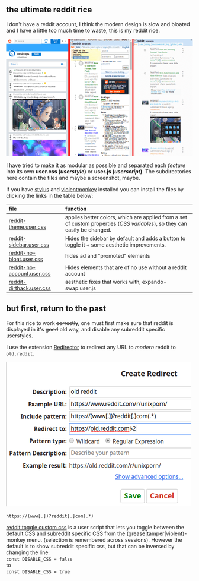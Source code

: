 ## the ultimate reddit rice

I don't have a reddit account, I think the modern design is slow and bloated and I have a little too much time to waste, this is my reddit rice.  

![](scrotcomp.png)  

I have tried to make it as modular as possible and separated each *feature* into its own **user.css (_userstyle_)** or **user.js (_userscript_)**. The subdirectories here contain the files and maybe a screenshot, maybe.  

If you have [stylus] and [violentmonkey] installed you can install the files by clicking the links in the table below:  

[stylus]: https://add0n.com/stylus.html
[violentmonkey]: https://violentmonkey.github.io/

| file | function |
|:-----|:---------|
[reddit-theme.user.css] | applies better colors, which are applied from a set of custom properties (*CSS variables*), so they can easily be changed. |
[reddit-sidebar.user.css] | Hides the sidebar by default and adds a button to toggle it + some aesthetic improvements. |
[reddit-no-bloat.user.css] | hides ad and "promoted" elements |
[reddit-no-account.user.css] | Hides elements that are of no use without a reddit account |
[reddit-dirthack.user.css] | aesthetic fixes that works with, expando-swap.user.js |

[reddit-dirthack.user.css]: https://github.com/budRich/vivaldi-ricing/raw/master/reddit/reddit-dirthack.user.css
[reddit-no-account.user.css]: https://github.com/budRich/vivaldi-ricing/raw/master/reddit/reddit-no-account.user.css
[reddit-no-bloat.user.css]: https://github.com/budRich/vivaldi-ricing/raw/master/reddit/reddit-no-bloat.user.css
[reddit-sidebar.user.css]: https://github.com/budRich/vivaldi-ricing/raw/master/reddit/reddit-sidebar.user.css
[reddit-theme.user.css]: https://github.com/budRich/vivaldi-ricing/raw/master/reddit/reddit-theme.user.css

## but first, return to the past

For this rice to work ~~correctly~~, one must first make sure that reddit is displayed in it's ~~good~~ old way, and disable any subreddit specific userstyles.  

I use the extension [Redirector](http://einaregilsson.com/redirector/) to redirect any URL to *modern* reddit to `old.reddit`.  

![](redirector.png) 

`https://(www[.])?reddit[.]com(.*)`


[reddit toggle custom css] is a user script that lets you toggle between the default CSS and subreddit specific CSS from the (grease|tamper|violent)-monkey menu. (selection is remembered across sessions). 
However the default is to show subreddit specific css, 
but that can be inversed by changing the line:  
`const DISABLE_CSS = false`  
to  
`const DISABLE_CSS = true`  


[reddit old school]: https://greasyfork.org/en/scripts/381544-reddit-old-school/code
[reddit toggle custom css]: https://greasyfork.org/en/scripts/23434-reddit-toggle-custom-css/code

